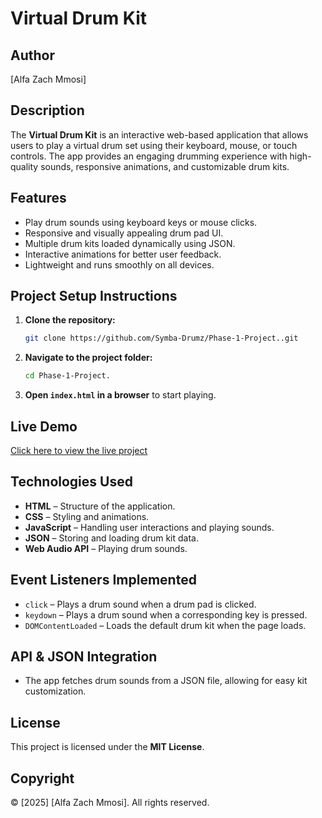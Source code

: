 # Virtual Drum Kit

## Author

[Alfa Zach Mmosi]

## Description

The **Virtual Drum Kit** is an interactive web-based application that allows users to play a virtual drum set using their keyboard, mouse, or touch controls. The app provides an engaging drumming experience with high-quality sounds, responsive animations, and customizable drum kits.

## Features

- Play drum sounds using keyboard keys or mouse clicks.
- Responsive and visually appealing drum pad UI.
- Multiple drum kits loaded dynamically using JSON.
- Interactive animations for better user feedback.
- Lightweight and runs smoothly on all devices.

## Project Setup Instructions

1. **Clone the repository:**

   ```bash
   git clone https://github.com/Symba-Drumz/Phase-1-Project..git
   ```

2. **Navigate to the project folder:**

   ```bash
   cd Phase-1-Project.
   ```

3. **Open `index.html` in a browser** to start playing.

## Live Demo

[Click here to view the live project](https://github.com/Symba-Drumz/Phase-1-Project..git)

## Technologies Used

- **HTML** – Structure of the application.
- **CSS** – Styling and animations.
- **JavaScript** – Handling user interactions and playing sounds.
- **JSON** – Storing and loading drum kit data.
- **Web Audio API** – Playing drum sounds.

## Event Listeners Implemented

- `click` – Plays a drum sound when a drum pad is clicked.
- `keydown` – Plays a drum sound when a corresponding key is pressed.
- `DOMContentLoaded` – Loads the default drum kit when the page loads.

## API & JSON Integration

- The app fetches drum sounds from a JSON file, allowing for easy kit customization.

## License

This project is licensed under the **MIT License**.

## Copyright

© [2025] [Alfa Zach Mmosi]. All rights reserved.
